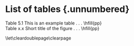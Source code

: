 
# List of tables {.unnumbered}

<!-- 
For me, this was the only drawback of writing in Markdown: it is not possible to add a short caption to figures and tables. This means that the \listoftables and \listoffigures commands will generate lists using the full titles, which is probably isn't what you want. For now, the solution is to create the lists manually, when everything else is finished.
-->

Table 5.1  This is an example table . . .               \hfill{pp}  
Table x.x  Short title of the figure . . .              \hfill{pp}  


\let\cleardoublepage\clearpage

